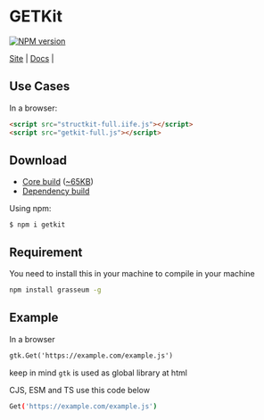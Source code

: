 # GETKit
[![NPM version][npm-image]][npm-url] 

[Site](https://getkit.codehyouka.xyz/) |
[Docs](https://getkit.codehyouka.xyz/docs) |
## Use Cases

In a browser:
```html
<script src="structkit-full.iife.js"></script>
<script src="getkit-full.js"></script>
```
## Download

 * [Core build](https://raw.githubusercontent.com/compts/getkit/main/dist/web/getkit-full.js) ([~65KB](https://raw.githubusercontent.com/compts/getkit/main/dist/web/getkit-full.js))
 * [Dependency build](https://raw.githubusercontent.com/compts/structkit/main/dist/web/structkit-full.iife.js) 

Using npm:
```shell
$ npm i getkit
```
## Requirement
You need to install this in your machine to compile in your machine
```bash
npm install grasseum -g
```


## Example

In a browser
```html
gtk.Get('https://example.com/example.js')
```
keep in mind `gtk` is used as global library at html


CJS, ESM and TS use this code below
```bash
Get('https://example.com/example.js')

```
[npm-url]: https://www.npmjs.com/package/getkit
[npm-image]: https://img.shields.io/badge/getkit-0.6.0-brightgreen

